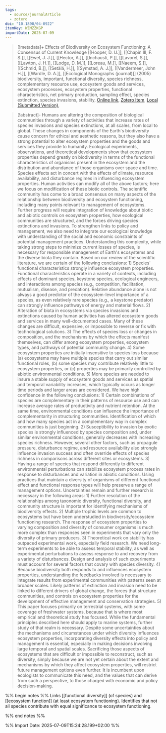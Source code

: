 ```yaml
---
tags:
  - source/journalArticle
  - zotero
doi: "10.1890/04-0922"
itemKey: WZMZZKGP
importDate: 2025-07-09
---
```

>[!metadata]+
> Effects of Biodiversity on Ecosystem Functioning: A Consensus of Current Knowledge
> [[Hooper, D. U.]], [[Chapin III, F. S.]], [[Ewel, J. J.]], [[Hector, A.]], [[Inchausti, P.]], [[Lavorel, S.]], [[Lawton, J. H.]], [[Lodge, D. M.]], [[Loreau, M.]], [[Naeem, S.]], [[Schmid, B.]], [[Setälä, H.]], [[Symstad, A. J.]], [[Vandermeer, John H.]], [[Wardle, D. A.]], 
> [[Ecological Monographs (journal)]] (2005)
> biodiversity, important, functional diversity, species richness, complementary resource use, ecosystem goods and services, ecosystem processes, ecosystem properties, functional characteristics, net primary production, sampling effect, species extinction, species invasions, stability, 
> [Online link](https://onlinelibrary.wiley.com/doi/abs/10.1890/04-0922), [Zotero Item](zotero://select/library/items/WZMZZKGP), [Local (Submitted Version)](file://C:/Users/aburg/Documents/references/zotero/storage/3IJRG3CB/Hooper2005_EffectsBiodiversity.pdf), 

>[!abstract]-
>Humans are altering the composition of biological communities through a variety of activities that increase rates of species invasions and species extinctions, at all scales, from local to global. These changes in components of the Earth's biodiversity cause concern for ethical and aesthetic reasons, but they also have a strong potential to alter ecosystem properties and the goods and services they provide to humanity. Ecological experiments, observations, and theoretical developments show that ecosystem properties depend greatly on biodiversity in terms of the functional characteristics of organisms present in the ecosystem and the distribution and abundance of those organisms over space and time. Species effects act in concert with the effects of climate, resource availability, and disturbance regimes in influencing ecosystem properties. Human activities can modify all of the above factors; here we focus on modification of these biotic controls. The scientific community has come to a broad consensus on many aspects of the relationship between biodiversity and ecosystem functioning, including many points relevant to management of ecosystems. Further progress will require integration of knowledge about biotic and abiotic controls on ecosystem properties, how ecological communities are structured, and the forces driving species extinctions and invasions. To strengthen links to policy and management, we also need to integrate our ecological knowledge with understanding of the social and economic constraints of potential management practices. Understanding this complexity, while taking strong steps to minimize current losses of species, is necessary for responsible management of Earth's ecosystems and the diverse biota they contain. Based on our review of the scientific literature, we are certain of the following conclusions: 1) Species' functional characteristics strongly influence ecosystem properties. Functional characteristics operate in a variety of contexts, including effects of dominant species, keystone species, ecological engineers, and interactions among species (e.g., competition, facilitation, mutualism, disease, and predation). Relative abundance alone is not always a good predictor of the ecosystem-level importance of a species, as even relatively rare species (e.g., a keystone predator) can strongly influence pathways of energy and material flows. 2) Alteration of biota in ecosystems via species invasions and extinctions caused by human activities has altered ecosystem goods and services in many well-documented cases. Many of these changes are difficult, expensive, or impossible to reverse or fix with technological solutions. 3) The effects of species loss or changes in composition, and the mechanisms by which the effects manifest themselves, can differ among ecosystem properties, ecosystem types, and pathways of potential community change. 4) Some ecosystem properties are initially insensitive to species loss because (a) ecosystems may have multiple species that carry out similar functional roles, (b) some species may contribute relatively little to ecosystem properties, or (c) properties may be primarily controlled by abiotic environmental conditions. 5) More species are needed to insure a stable supply of ecosystem goods and services as spatial and temporal variability increases, which typically occurs as longer time periods and larger areas are considered. We have high confidence in the following conclusions: 1) Certain combinations of species are complementary in their patterns of resource use and can increase average rates of productivity and nutrient retention. At the same time, environmental conditions can influence the importance of complementarity in structuring communities. Identification of which and how many species act in a complementary way in complex communities is just beginning. 2) Susceptibility to invasion by exotic species is strongly influenced by species composition and, under similar environmental conditions, generally decreases with increasing species richness. However, several other factors, such as propagule pressure, disturbance regime, and resource availability also strongly influence invasion success and often override effects of species richness in comparisons across different sites or ecosystems. 3) Having a range of species that respond differently to different environmental perturbations can stabilize ecosystem process rates in response to disturbances and variation in abiotic conditions. Using practices that maintain a diversity of organisms of different functional effect and functional response types will help preserve a range of management options. Uncertainties remain and further research is necessary in the following areas: 1) Further resolution of the relationships among taxonomic diversity, functional diversity, and community structure is important for identifying mechanisms of biodiversity effects. 2) Multiple trophic levels are common to ecosystems but have been understudied in biodiversity/ecosystem functioning research. The response of ecosystem properties to varying composition and diversity of consumer organisms is much more complex than responses seen in experiments that vary only the diversity of primary producers. 3) Theoretical work on stability has outpaced experimental work, especially field research. We need long-term experiments to be able to assess temporal stability, as well as experimental perturbations to assess response to and recovery from a variety of disturbances. Design and analysis of such experiments must account for several factors that covary with species diversity. 4) Because biodiversity both responds to and influences ecosystem properties, understanding the feedbacks involved is necessary to integrate results from experimental communities with patterns seen at broader scales. Likely patterns of extinction and invasion need to be linked to different drivers of global change, the forces that structure communities, and controls on ecosystem properties for the development of effective management and conservation strategies. 5) This paper focuses primarily on terrestrial systems, with some coverage of freshwater systems, because that is where most empirical and theoretical study has focused. While the fundamental principles described here should apply to marine systems, further study of that realm is necessary. Despite some uncertainties about the mechanisms and circumstances under which diversity influences ecosystem properties, incorporating diversity effects into policy and management is essential, especially in making decisions involving large temporal and spatial scales. Sacrificing those aspects of ecosystems that are difficult or impossible to reconstruct, such as diversity, simply because we are not yet certain about the extent and mechanisms by which they affect ecosystem properties, will restrict future management options even further. It is incumbent upon ecologists to communicate this need, and the values that can derive from such a perspective, to those charged with economic and policy decision-making.

%% begin notes %%
Links [[functional diversity]] (of species) and [[ecosystem function]] (at least ecosystem functioning).
Identifies that not all species contribute with equal significance to ecosystem functioning.

%% end notes %%

%% Import Date: 2025-07-09T15:24:28.199+02:00 %%
